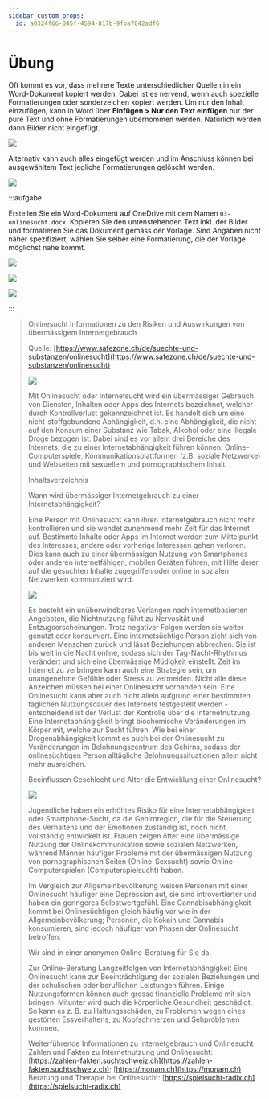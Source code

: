 ```yaml
---
sidebar_custom_props:
  id: a0324f66-045f-4594-817b-9fba7042adf6
---
```


# Übung

Oft kommt es vor, dass mehrere Texte unterschiedlicher Quellen in ein Word-Dokument kopiert werden. Dabei ist es nervend, wenn auch spezielle Formatierungen oder sonderzeichen kopiert werden. Um nur den Inhalt einzufügen, kann in Word über __Einfügen > Nur den Text einfügen__ nur der pure Text und ohne Formatierungen übernommen werden. Natürlich werden dann Bilder nicht eingefügt.

![](images/paste-text.png)

Alternativ kann auch alles eingefügt werden und im Anschluss können bei ausgewähltem Text jegliche Formatierungen gelöscht werden.

![](images/delete-fromats.png)

:::aufgabe
<Answer type="state" webKey="27e06f6a-bb6c-43d7-b9dc-38b5ff61b620" />

Erstellen Sie ein Word-Dokument auf OneDrive mit dem Namen `03-onlinesucht.docx`.
Kopieren Sie den untenstehenden Text inkl. der Bilder und formatieren Sie das Dokument gemäss der Vorlage. Sind Angaben nicht näher spezifiziert, wählen Sie selber eine Formatierung, die der Vorlage möglichst nahe kommt.

<div style={{maxHeight: '600px', overflow: 'auto'}}>

![](images/word-week3-p1.png)

![](images/word-week3-p2.png)

![](images/word-week3-p3.png)

</div>

:::

> Onlinesucht
> Informationen zu den Risiken und Auswirkungen von übermässigem Internetgebrauch
>
> Quelle: [https://www.safezone.ch/de/suechte-und-substanzen/onlinesucht](https://www.safezone.ch/de/suechte-und-substanzen/onlinesucht)
>
> ![](images/onlinesucht.jpg)
>
> Mit Onlinesucht oder Internetsucht wird ein übermässiger Gebrauch von Diensten, Inhalten oder Apps des Internets bezeichnet, welcher durch Kontrollverlust gekennzeichnet ist. Es handelt sich um eine nicht-stoffgebundene Abhängigkeit, d.h. eine Abhängigkeit, die nicht auf den Konsum einer Substanz wie Tabak, Alkohol oder eine illegale Droge bezogen ist. Dabei sind es vor allem drei Bereiche des Internets, die zu einer Internetabhängigkeit führen können: Online-Computerspiele, Kommunikationsplattformen (z.B. soziale Netzwerke) und Webseiten mit sexuellem und pornographischem Inhalt.
>
> Inhaltsverzeichnis
>
> Wann wird übermässiger Internetgebrauch zu einer Internetabhängigkeit?
>
> Eine Person mit Onlinesucht kann ihren Internetgebrauch nicht mehr kontrollieren und sie wendet zunehmend mehr Zeit für das Internet auf. Bestimmte Inhalte oder Apps im Internet werden zum Mittelpunkt des Interesses, andere oder vorherige Interessen gehen verloren. Dies kann auch zu einer übermässigen Nutzung von Smartphones oder anderen internetfähigen, mobilen Geräten führen, mit Hilfe derer auf die gesuchten Inhalte zugegriffen oder online in sozialen Netzwerken kommuniziert wird.
>
> ![](images/social-media.jpg)
> 
> Es besteht ein unüberwindbares Verlangen nach internetbasierten Angeboten, die Nichtnutzung führt zu Nervosität und Entzugserscheinungen. Trotz negativer Folgen werden sie weiter genutzt oder konsumiert. Eine internetsüchtige Person zieht sich von anderen Menschen zurück und lässt Beziehungen abbrechen. Sie ist bis weit in die Nacht online, sodass sich der Tag-Nacht-Rhythmus verändert und sich eine übermässige Müdigkeit einstellt. Zeit im Internet zu verbringen kann auch eine Strategie sein, um unangenehme Gefühle oder Stress zu vermeiden. Nicht alle diese Anzeichen müssen bei einer Onlinesucht vorhanden sein. Eine Onlinesucht kann aber auch nicht allein aufgrund einer bestimmten täglichen Nutzungsdauer des Internets festgestellt werden - entscheidend ist der Verlust der Kontrolle über die Internetnutzung.
> Eine Internetabhängigkeit bringt biochemische Veränderungen im Körper mit, welche zur Sucht führen. Wie bei einer Drogenabhängigkeit kommt es auch bei der Onlinesucht zu Veränderungen im Belohnungszentrum des Gehirns, sodass der onlinesüchtigen Person alltägliche Belohnungssituationen allein nicht mehr ausreichen.
>
> Beeinflussen Geschlecht und Alter die Entwicklung einer Onlinesucht?
>
> ![](images/jugendliche-mit-smartphone.png)
>
> Jugendliche haben ein erhöhtes Risiko für eine Internetabhängigkeit oder Smartphone-Sucht, da die Gehirnregion, die für die Steuerung des Verhaltens und der Emotionen zuständig ist, noch nicht vollständig entwickelt ist. Frauen zeigen öfter eine übermässige Nutzung der Onlinekommunikation sowie sozialen Netzwerken, während Männer häufiger Probleme mit der übermässigen Nutzung von pornographischen Seiten (Online-Sexsucht) sowie Online-Computerspielen (Computerspielsucht) haben.
>
> Im Vergleich zur Allgemeinbevölkerung weisen Personen mit einer Onlinesucht häufiger eine Depression auf, sie sind introvertierter und haben ein geringeres Selbstwertgefühl. Eine Cannabisabhängigkeit kommt bei Onlinesüchtigen gleich häufig vor wie in der Allgemeinbevölkerung; Personen, die Kokain und Cannabis konsumieren, sind jedoch häufiger von Phasen der Onlinesucht betroffen.
>
> Wir sind in einer anonymen Online-Beratung für Sie da.
>
> Zur Online-Beratung
> Langzeitfolgen von Internetabhängigkeit
> Eine Onlinesucht kann zur Beeinträchtigung der sozialen Beziehungen und der schulischen oder beruflichen Leistungen führen. Einige Nutzungsformen können auch grosse finanzielle Probleme mit sich bringen. Mitunter wird auch die körperliche Gesundheit geschädigt. So kann es z. B. zu Haltungsschäden, zu Problemen wegen eines gestörten Essverhaltens, zu Kopfschmerzen und Sehproblemen kommen.
>
> Weiterführende Informationen zu Internetgebrauch und Onlinesucht
> Zahlen und Fakten zu Internetnutzung und Onlinesucht: [https://zahlen-fakten.suchtschweiz.ch](https://zahlen-fakten.suchtschweiz.ch); [https://monam.ch](https://monam.ch)
> Beratung und Therapie bei Onlinesucht: [https://spielsucht-radix.ch](https://spielsucht-radix.ch)
